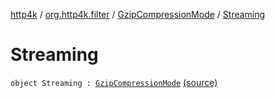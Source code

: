 [http4k](../../index.md) / [org.http4k.filter](../index.md) / [GzipCompressionMode](index.md) / [Streaming](./-streaming.md)

# Streaming

`object Streaming : `[`GzipCompressionMode`](index.md) [(source)](https://github.com/http4k/http4k/blob/master/http4k-core/src/main/kotlin/org/http4k/filter/ext.kt#L17)